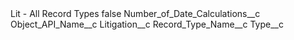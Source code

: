 <?xml version="1.0" encoding="UTF-8"?>
<CustomMetadata xmlns="http://soap.sforce.com/2006/04/metadata" xmlns:xsi="http://www.w3.org/2001/XMLSchema-instance" xmlns:xsd="http://www.w3.org/2001/XMLSchema">
    <label>Lit - All Record Types</label>
    <protected>false</protected>
    <values>
        <field>Number_of_Date_Calculations__c</field>
        <value xsi:nil="true"/>
    </values>
    <values>
        <field>Object_API_Name__c</field>
        <value xsi:type="xsd:string">Litigation__c</value>
    </values>
    <values>
        <field>Record_Type_Name__c</field>
        <value xsi:nil="true"/>
    </values>
    <values>
        <field>Type__c</field>
        <value xsi:nil="true"/>
    </values>
</CustomMetadata>
